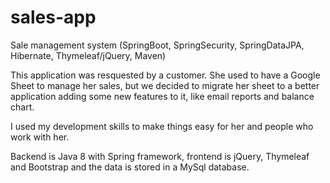 # sales-app
Sale management system (SpringBoot, SpringSecurity, SpringDataJPA, Hibernate, Thymeleaf/jQuery,  Maven)


This application was resquested by a customer. She used to have a Google Sheet to manage her sales, but we decided to migrate her sheet to a better application adding some new features to it, like email reports and balance chart.

I used my development skills to make things easy for her and people who work with her.

Backend is Java 8 with Spring framework, frontend is jQuery, Thymeleaf and Bootstrap and the data is stored in a MySql database.
